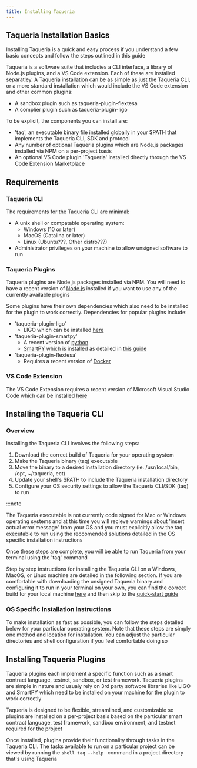 ```yaml
---
title: Installing Taqueria
---
```


<!-- -----
Content Type: How-to Guide

Purpose: To guide a developer through process of installing the Taqueria CLI, basic plugins, and the VS Code Extension 

Audience: Novice to intermediate developers with a very basic understanding of Taqueria and CLI usage

Goal: To provide a simple, easy, and reliable installation process for developers to follow so there is minimal churn due to frustration or inability to use the product due to installation or configuration issues

Questions:
- What do you need to understand about Taqueria to understand the installion process?
- What options are there for installing Taqueria?
- What are the exact steps a user will need to follow for each OS?
- What are the most frequent friction points new users will have?

----- -->

## Taqueria Installation Basics

Installing Taqueria is a quick and easy process if you understand a few basic concepts and follow the steps outlined in this guide

Taqueria is a software suite that includies a CLI interface, a library of Node.js plugins, and a VS Code extension. Each of these are installed separatley. A Taqueria installation can be as simple as just the Taqueria CLI, or a more standard installation which would include the VS Code extension and other common plugins: 
- A sandbox plugin such as taqueria-plugin-flextesa
- A complier plugin such as taqueria-plugin-ligo

To be explicit, the components you can install are:
- 'taq', an executable binary file installed globally in your $PATH that implements the Taqueria CLI, SDK and protocol
- Any number of optional Taqueria plugins which are Node.js packages installed via NPM on a per-project basis
- An optional VS Code plugin 'Taqueria' installed directly through the VS Code Extension Marketplace

## Requirements

### Taqueria CLI

The requirements for the Taqueria CLI are minimal:
- A unix shell or compatable operating system:
    - Windows (10 or later)
    - MacOS (Catalina or later)
    - Linux (Ubuntu???, Other distro???)
- Administrator privileges on your machine to allow unsigned software to run

### Taqueria Plugins

Taqueria plugins are Node.js packages installed via NPM. You will need to have a recent version of [Node.js](https://nodejs.org/) installed if you want to use any of the currently available plugins

Some plugins have their own dependencies which also need to be installed for the plugin to work correctly. Dependencies for popular plugins include: 
- 'taqueria-plugin-ligo'
    - LIGO which can be installed [here](https://ligolang.org/docs/intro/installation/)
- 'taqueria-plugin-smartpy'
    - A recent version of [python](https://www.python.org/)
    - [SmartPY](https://smartpy.io/) which is installed as detailed in [this guide](https://smartpy.io/docs/cli/#direct-installation)
- 'taqueria-plugin-flextesa'
    - Requires a recent version of [Docker](https://www.docker.com/)

### VS Code Extension

The VS Code Extension requires a recent version of Microsoft Visual Studio Code which can be installed [here](https://code.visualstudio.com/) 

## Installing the Taqueria CLI

### Overview

Installing the Taqueria CLI involves the following steps:

1. Download the correct build of Taqueria for your operating system
2. Make the Taqueria binary (taq) executable
3. Move the binary to a desired installation directory (ie. /usr/local/bin, /opt, ~/taqueria, ect)
4. Update your shell's $PATH to include the Taqueria installation directory
5. Configure your OS security settings to allow the Taqueria CLI/SDK (taq) to run

:::note

The Taqueria executable is not currently code signed for Mac or Windows operating systems and at this time you will recieve warnings about 'insert actual error message' from your OS and you must explicitly allow the taq executable to run using the reccomended solutions detailed in the OS specific installation instructions

Once these steps are complete, you will be able to run Taqueria from your terminal using the 'taq' command

Step by step instructions for installing the Taqueria CLI on a Windows, MacOS, or Linux machine are detailed in the following section. If you are comfortable with downloading the unsigned Taqueria binary and configuring it to run in your terminal on your own, you can find the correct build for your local machine [here](https://github.com/ecadlabs/taqueria/releases) and then skip to the [quick-start guide](#getting-started/quickstart) 

### OS Specific Installation Instructions

To make installation as fast as possible, you can follow the steps detalled below for your particular operating system. Note that these steps are simply one method and location for installation. You can adjust the particular directories and shell configuration if you feel comfortable doing so

## Installing Taqueria Plugins


Taqueria plugins each implement a specific function such as a smart contract language, testnet, sandbox, or test framework. Taqueria plugins are simple in nature and usualy rely on 3rd party softwore libraries like LIGO and SmartPY which need to be installed on your machine for the plugin to work correctly

Taqueria is designed to be flexible, streamlined, and customizable so plugins are installed on a per-project basis based on the particular smart contract language, test framework, sandbox environment, and testnet required for the project

Once installed, plugins provide their functionality through tasks in the Taqueria CLI. The tasks available to run on a particular project can be viewed by running the ```shell taq --help ``` command in a project directory that's using Taqueria 

